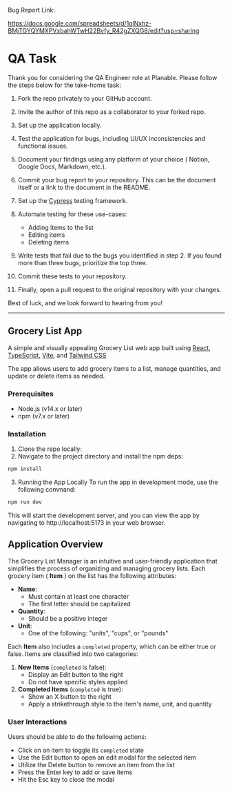 Bug Report Link:

https://docs.google.com/spreadsheets/d/1glNxhz-BMjTGYQYMXPVxbahWTwH22Bvfy_R42gZXQG8/edit?usp=sharing

# QA Task

Thank you for considering the QA Engineer role at Planable. Please follow the steps below for the take-home task:

1. Fork the repo privately to your GitHub account.
2. Invite the author of this repo as a collaborator to your forked repo.
3. Set up the application locally.
4. Test the application for bugs, including UI/UX inconsistencies and functional issues.
5. Document your findings using any platform of your choice ( Notion, Google Docs, Markdown, etc.).
6. Commit your bug report to your repository.
   This can be the document itself or a link to the document in the README.

7. Set up the [Cypress](https://www.cypress.io/) testing framework.
8. Automate testing for these use-cases:
   - Adding items to the list
   - Editing items
   - Deleting items
9. Write tests that fail due to the bugs you identified in step 2. If you found more than three bugs, prioritize the top three.
10. Commit these tests to your repository.

11. Finally, open a pull request to the original repository with your changes.

Best of luck, and we look forward to hearing from you!

---

## Grocery List App

A simple and visually appealing Grocery List web app built using [React](https://reactjs.org/), [TypeScript](https://www.typescriptlang.org/), [Vite](https://vitejs.dev/), and [Tailwind CSS](https://tailwindcss.com/)

The app allows users to add grocery items to a list, manage quantities, and update or delete items as needed.

### Prerequisites

- Node.js (v14.x or later)
- npm (v7.x or later)

### Installation

1. Clone the repo locally:
2. Navigate to the project directory and install the npm deps:

```bash
npm install
```

3. Running the App Locally
   To run the app in development mode, use the following command:

```bash
npm run dev
```

This will start the development server, and you can view the app by navigating to http://localhost:5173 in your web browser.

## Application Overview

The Grocery List Manager is an intuitive and user-friendly application that simplifies the process of organizing and managing grocery lists. Each grocery item ( **Item** ) on the list has the following attributes:

- **Name**:
  - Must contain at least one character
  - The first letter should be capitalized
- **Quantity**:
  - Should be a positive integer
- **Unit**:
  - One of the following: "units", "cups", or "pounds"

Each **Item** also includes a `completed` property, which can be either true or false. Items are classified into two categories:

1. **New Items** (`completed` is false):
   - Display an Edit button to the right
   - Do not have specific styles applied
2. **Completed Items** (`completed` is true):
   - Show an X button to the right
   - Apply a strikethrough style to the item's name, unit, and quantity

### User Interactions

Users should be able to do the following actions:

- Click on an item to toggle its `completed` state
- Use the Edit button to open an edit modal for the selected item
- Utilize the Delete button to remove an item from the list
- Press the Enter key to add or save items
- Hit the Esc key to close the modal
